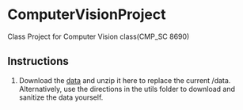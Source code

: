 # ComputerVisionProject
Class Project for Computer Vision class(CMP_SC 8690)

## Instructions
1. Download the [data](https://drive.google.com/open?id=13Ql0yPZwpzg7Je0iz9vZiDeUC3S-nW6A) and unzip it here to replace the current /data. Alternatively, use the directions in the utils folder to download and sanitize the data yourself.
